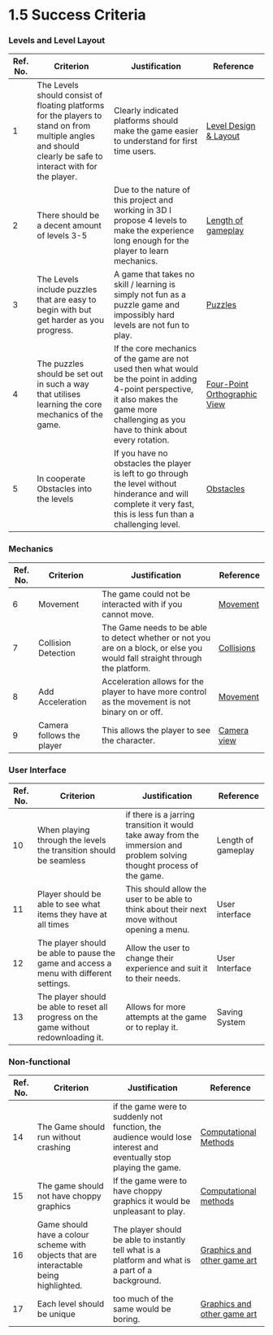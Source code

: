 # 1.5 Success Criteria

### Levels and Level Layout

| Ref. No. | Criterion                                                                                                                                                    | Justification                                                                                                                                                                                 | Reference                                                                                                     |
| -------- | ------------------------------------------------------------------------------------------------------------------------------------------------------------ | --------------------------------------------------------------------------------------------------------------------------------------------------------------------------------------------- | ------------------------------------------------------------------------------------------------------------- |
| 1        | The Levels should consist of floating platforms for the players to stand on from multiple angles and should clearly be safe to interact with for the player. | Clearly indicated platforms should make the game easier to understand for first time users.                                                                                                   | [Level Design & Layout](1.4a-features-of-the-proposed-solution.md#level-design-and-layout)                    |
| 2        | There should be a decent amount of levels 3-5                                                                                                                | Due to the nature of this project and working in 3D I propose 4 levels to make the experience long enough for the player to learn mechanics.                                                  | [Length of gameplay](1.4a-features-of-the-proposed-solution.md#length-of-gameplay)                            |
| 3        | The Levels include puzzles that are easy to begin with but get harder as you progress.                                                                       | A game that takes no skill / learning is simply not fun as a puzzle game and impossibly hard levels are not fun to play.                                                                      | [Puzzles](1.4a-features-of-the-proposed-solution.md#puzzles)                                                  |
| 4        | The puzzles should be set out in such a way that utilises learning the core mechanics of the game.                                                           | If the core mechanics of the game are not used then what would be the point in adding 4-point perspective, it also makes the game more challenging as you have to think about every rotation. | [Four-Point Orthographic View](1.4a-features-of-the-proposed-solution.md#four-point-orthographic-camera-view) |
| 5        | In cooperate Obstacles into the levels                                                                                                                       | If you have no obstacles the player is left to go through the level without hinderance and will complete it very fast, this is less fun than a challenging level.                             | [Obstacles](1.4a-features-of-the-proposed-solution.md#obstacles)                                              |

### Mechanics



| Ref. No. | Criterion                 | Justification                                                                                                                | Reference                                                                                    |
| -------- | ------------------------- | ---------------------------------------------------------------------------------------------------------------------------- | -------------------------------------------------------------------------------------------- |
| 6        | Movement                  | The game could not be interacted with if you cannot move.                                                                    | [Movement](1.4a-features-of-the-proposed-solution.md#movement)                               |
| 7        | Collision Detection       | The Game needs to be able to detect whether or not you are on a block, or else you would fall straight through the platform. | [Collisions](1.4a-features-of-the-proposed-solution.md#collisions)                           |
| 8        | Add Acceleration          | Acceleration allows for the player to have more control as the movement is not binary on or off.                             | [Movement](1.4a-features-of-the-proposed-solution.md#movement)                               |
| 9        | Camera follows the player | This allows the player to see the character.                                                                                 | [Camera view](1.4a-features-of-the-proposed-solution.md#four-point-orthographic-camera-view) |

### User Interface

| Ref. No. | Criterion                                                                              | Justification                                                                                                           | Reference           |
| -------- | -------------------------------------------------------------------------------------- | ----------------------------------------------------------------------------------------------------------------------- | ------------------- |
| 10       | When playing through the levels the transition should be seamless                      | if there is a jarring transition it would take away from the immersion and problem solving thought process of the game. | Length of gameplay  |
| 11       | Player should be able to see what items they have at all times                         | This should allow the user to be able to think about their next move without opening a menu.                            | User interface      |
| 12       | The player should be able to pause the game and access a menu with different settings. | Allow the user to change their experience and suit it to their needs.                                                   | User Interface      |
| 13       | The player should be able to reset all progress on the game without redownloading it.  | Allows for more attempts at the game or to replay it.                                                                   | Saving System       |

### Non-functional

| Ref. No. | Criterion                                                                              | Justification                                                                                                     | Reference                                                                                               |
| -------- | -------------------------------------------------------------------------------------- | ----------------------------------------------------------------------------------------------------------------- | ------------------------------------------------------------------------------------------------------- |
| 14       | The Game should run without crashing                                                   | if the game were to suddenly not function, the audience would lose interest and eventually stop playing the game. | [Computational Methods](1.4b-computational-methods.md#justification-for-computational-methods)          |
| 15       | The game should not have choppy graphics                                               | If the game were to have choppy graphics it would be unpleasant to play.                                          | [Computational methods](1.4b-computational-methods.md#justification-for-computational-methods)          |
| 16       | Game should have a colour scheme with objects that are interactable being highlighted. | The player should be able to instantly tell what is a platform and what is a part of a background.                | [Graphics and other game art](1.4a-features-of-the-proposed-solution.md#graphics-and-ui-user-interface) |
| 17       | Each level should be unique                                                            | too much of the same  would be boring.                                                                            | [Graphics and other game art](1.4a-features-of-the-proposed-solution.md#graphics-and-ui-user-interface) |
